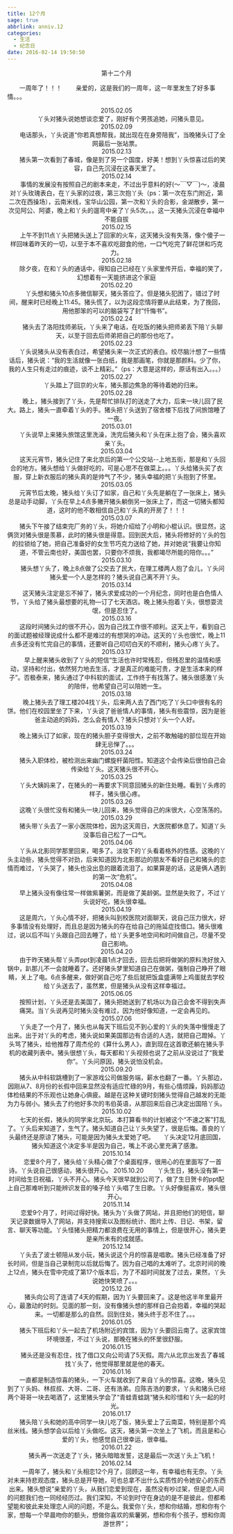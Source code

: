 ```yaml
---
title: 12个月
sage: true
abbrlink: anniv.12
categories:
  - 生活
  - 纪念日
date: 2016-02-14 19:50:50
---
```


<center>第十二个月</center>

　　一周年了！！！
　　亲爱的，这是我们的一周年，这一年里发生了好多事情。。。

<center>2015.02.05<center></center>
　　丫头对猪头说她想谈恋爱了，刚好有个男孩追她，问猪头意见。
<center>2015.02.09</center>
　　电话那头，丫头说道“你若真想帮我，就出现在在身旁陪我”，当晚猪头订了全网最后一张站票。
<center>2015.02.13</center>
　　猪头第一次看到了春城，像是到了另一个国度，好美！想到丫头惊喜过后的笑容，自己先沉浸在这春天里了。
<center>2015.02.14</center>
　　事情的发展没有按照自己的剧本来走，不过出乎意料的好(～￣▽￣)～，凌晨对丫头玫瑰表白，在丫头家的过夜，第三次抱丫头（ps：第一次在东门附近，第二次在西操场），云南米线，宝华山公园，第一次和丫头的合影，金湖散步，第一次见阿公、阿婆，晚上和丫头的遛弯中亲了丫头5次。。。这一天猪头沉浸在幸福中不能自拔
<center>2015.02.15</center>
　　上午不到11点丫头把猪头送上了回家的火车，这天猪头没有失落，像个傻子一样回味着昨天的一切，以至于本不喜欢吃甜食的他，一口气吃完了鲜花饼和巧克力。
<center>2015.02.18</center>
　　除夕夜，在和丫头的通话中，得知自己已经在丫头家里传开后，幸福的笑了，幻想着有一天能挤进这个家庭
<center>2015.02.20</center>
　　丫头想和猪头10点多微信聊天，猪头答应了。但是猪头犯困了，错过了时间，醒来时已经晚上11:45。猪头慌了，以为这段恋情将要从此结束，为了挽回，用他那笨的可以的脑袋写了封“忏悔书”。
<center>2015.02.24</center>
　　猪头去了洛阳找师弟玩，丫头来了电话，在吃饭的猪头把师弟丢下陪丫头聊天，以至于回去后师弟把自己的那份也吃了。
<center>2015.02.23</center>
　　丫头说猪头从没有表白过，希望猪头来一次正式的表白。绞尽脑汁想了一些情话后，猪头说：“我的生活就像一张白纸，我是那画笔，你就是那颜料。少了你，我的人生只有走过的痕迹，谈不上精彩。”（ps：大意是这样的，原话有出入。。。）
<center>2015.02.27</center>
　　丫头踏上了回京的火车，猪头那边焦急的等待着她的归来。
<center>2015.02.28</center>
　　晚上，猪头接到了丫头，先是帮忙排队打的送走了大力，后来一块儿回了民大。路上，猪头一直牵着丫头的手。猪头把丫头送到了宿舍楼下后找了间旅馆睡了一夜。
<center>2015.03.01</center>
　　丫头说早上来猪头旅馆这里洗澡，洗完后猪头和丫头在床上抱了会，猪头喜欢亲丫头。
<center>2015.03.04</center>
	　　这天元宵节，猪头记住了来北京后的第一个公交站--上地五街，那是和丫头回合的地方。猪头想给丫头做好吃的，可是心思不在做菜上。。。丫头给猪头买了衣服，穿上新衣服后的猪头真的是帅气了不少，猪头幸福的把丫头抱到了怀里。
<center>2015.03.05</center>
	　　元宵节后太晚，猪头给丫头订了如家，自己和丫头先是躺在了一张床上，猪头总是动手动脚，丫头在早上4点多撇开猪头躺倒另一张床上了，而这一切猪头都知道，这时的他不敢相信自己和丫头真的开房了！！！
<center>2015.03.07</center>
	　　猪头下午接了结束完厂务的丫头，将她介绍给了小明和小棍认识。很显然，这俩货对猪头很是羡慕，此时的猪头很是得意。回到民大后，猪头将修好的丫头的包的拉锁给了她，把自己准备好的女生节巧克力送给了她，并对她说“我要让你知道，不管云南也好，美国也罢，只要你不烦我，我都竭尽所能的陪你。。。”
<center>2015.03.10</center>
	　　猪头想丫头了，晚上8点做了公交去了民大，在理工楼两人抱了会儿，丫头问猪头爱一个人是怎样的？猪头说自己离不开丫头。
<center>2015.03.14</center>
	　　这天猪头注定是忘不掉了，猪头求爱成功的一个月纪念，同时也是白色情人节，丫头给了猪头最想要的礼物—订了七天酒店。晚上猪头抱着丫头，很想耍流氓，但是忍住了。
<center>2015.03.16</center>
	　　这段时间猪头过的很不开心，因为自己找工作很不顺利。这天上午，看到自己的面试题被经理说成什么都不是难过的有想哭的冲动。这天的丫头也很忙，晚上11点多还没有忙完自己的事情，还要听自己叨叨白天的不顺利，猪头心疼丫头了。
<center>2015.03.17</center>
	　　早上醒来猪头收到了丫头的短信“生活也许时常残忍，但残忍里的温情和感动，坚持和付出，依然努力地去生活，才是真正的难能可贵，才是生活本来的样子”。否极泰来，猪头通过了中科软的面试，工作终于有找落了。猪头很感激丫头的陪伴，他希望自己可以陪她一生。
<center>2015.03.18</center>
	　　晚上猪头去了理工楼204找丫头，后来两人去了西门吃了丫头口中很有名的饼。他们在校园里坐了下来，丫头说了爸爸情人的事情，猪头有些震惊，因为是爸爸主动追的妈妈，怎么会有情人？猪头只想对丫头一个人好。
<center>2015.03.19</center>
	　　晚上猪头订了如家，现在的猪头胆子变得很大，之前不敢触碰的部位现在开始肆无忌惮了。。。
<center>2015.03.24</center>
	　　猪头入职体检，被检测出来幽门螺旋杆菌阳性。知道这个会传染后很怕自己会传染给丫头。这天猪头很不开心。
<center>2015.03.25</center>
	　　丫头大姨妈来了，在猪头的一再要求下同意回猪头的新住处睡。看到丫头疼的样子，猪头很心疼。
<center>2015.03.26</center>
	　　这晚丫头很忙没有和猪头一块儿回来，猪头觉得自己的床很大，心空荡荡的。
<center>2015.03.29</center>
	　　猪头带丫头去了一家小医院体检，因为这天周日，大医院都休息了。知道丫头没事后自己松了一口气。
<center>2015.04.06</center>
	　　丫头从北影同学那里回来，喝多了。淡妆下的丫头看着格外的性感。这晚的丫头主动些，猪头觉得不对劲，后来知道因为北影那边的朋友不看好自己和猪头的恋情而难过，丫头哭了，猪头也没出息的跟着流泪了。如果算是的话，这是俩人遇到的第一次“危机”。
<center>2015.04.08</center>
	　　早上猪头没有像往常一样做紫薯粥，而是做了美龄粥。显然是失败了，不过丫头说好吃，猪头很幸福。
<center>2015.04.19</center>
	　　这是周六，丫头心情不好，把猪头叫到校医院对面聊天，说自己压力很大，好多事情没有处理好，而且总是因为猪头的存在给自己的拖延症找借口。猪头很难过，说以后不叫丫头跟自己回去睡了，给丫头更多地空间和时间做自己，尽量不受自己影响。
<center>2015.04.20</center>
	　　由于昨天猪头帮丫头弄ppt到凌晨1点才回去，回去后把将做粥的原料洗好放入锅中，趴那儿不一会就睡着了。还好猪头梦里知道自己在做粥，强制自己睁开了眼睛，关上了电。6点多醒来，做好粥自己吃了些后就把饭盒盛满带上鸡蛋就去学校给丫头送去了，虽然累，但是猪头从没有这样幸福过。
<center>2015.06.05</center>
	　　按照计划，丫头还是去美国了，猪头把她送到了机场以为自己会舍不得到失声痛哭。当丫头说再见时猪头没有难过，因为他好像知道，一定会再见的。
<center>2015.07.06</center>
	　　丫头走了一个月了，猪头也从每天下班后见不到心爱的丫头的失落中慢慢走了出来。出于对丫头的考虑，猪头说如果美国那边有合适的人选，就把自己蹬掉。丫头骂了猪头，给他推荐了周杰伦的《算什么男人》，直到现在这首歌还躺在猪头手机的收藏列表中。猪头很想丫头，每天都和丫头视频也说了之前从没说过了“我爱你”。丫头问原因，猪头说怕没机会。
<center>2015.09.20</center>
	　　猪头从中科软跳槽到了一家游戏公司做服务端，薪水也翻了一番。丫头那边，因刚从7、8月份的长假中回来显然没有适应忙碌的9月，有些心情烦躁，妈妈那边体检结果的不乐观也让她身心俱疲。越是在这种关键时刻猪头觉得自己越发的无能为力与弱小。猪头去了约他好多次的韦伯英语，从那回来后自己决定出国陪丫头。
<center>2015.10.02</center>
	　　七天的长假，猪头的同学来北京玩。本打算看书的计划被这个“不速之客”打乱了。丫头后来知道了，生气了。猪头知道自己让丫头失望了，很是后悔。善良的丫头最终还是原谅了猪头，可能是因为猪头太爱她了吧。　　丫头决定12月底回国，猪头知道这个决定多半是因为自己，嘴上不说心里充满了感激。
<center>2015.10.14</center>
	　　恋爱8个月了，猪头给丫头精心做了个桌面程序，很用心的在里面写了一首诗。丫头说自己很感动，猪头很开心。
2015.10.20
	　　丫头生日，猪头没有第一时间给生日祝福，丫头不开心。猪头今天很早就到公司了，做了生日贺卡的ppt配上自己那难听到只能辨识发音的嗓子给丫头唱了生日歌。丫头好像挺喜欢，猪头很开心。
<center>2015.11.14</center>
	　　恋爱9个月了，时间过得好快。猪头为丫头做了网站，并且把他们的短信，聊天记录数据导入了网站，并支持搜索以及图标统计、图片上传、日记、书架，留言、聊天等功能。丫头怪猪头把精力都浪费在无用的事情上，但是很开心，猪头更是亲所未有的成就感。
<center>2015.12.14</center>
	　　丫头去了波士顿陪从发小玩，猪头说这个月的惊喜是唱歌。猪头已经准备了好长时间，但是当自己录制完以后就后悔了。因为自己唱的太难听了。北京时间的晚上12点，猪头在雪中完成了第17个版本后，为了不超时间就发了过去，果然，丫头说她快笑喷了。。。
<center>2015.12.26</center>
　　	猪头向公司了连请了4天的假期，因为丫头要回来了。这是他这半年里最开心，最激动的时刻。见面的那一刻，没有像猪头想的那样自己会抱着，幸福的哭起来。一切都是那么的自然。回到住处，猪头终于忍不住了。。。
<center>2016.01.05</center>
	　　猪头下班后和丫头一起去了机场附近的宾馆，因为丫头要回云南了。这家宾馆环境很差，不过丫头说，那晚在猪头的怀里很舒服。
<center>2016.01.15</center>
	　　猪头还是没有忍住，找了借口又向公司请了5天假。周六从北京出发去了春城找丫头了，他觉得那里就是他的春天。
<center>2016.01.16</center>
	　　一直都是制造惊喜的猪头，一下火车就收到了来自丫头的惊喜。这晚，猪头见到了丫头妈、林叔叔、大哥、二哥、还有浩弟。应陈吉浩的要求，丫头和猪头已经两个哥哥一块去喝酒了，这里猪头学会了“青蛙青蛙跳“猪头和珍惜和丫头一起的时光。
<center>2016.01.17</center>
	　　猪头陪丫头和她的高中同学一块儿吃了饭，猪头爱上了云南菜，特别是那个鸡丝米线。猪头想学会以后给丫头做吃。这天，猪头第一次坐上了飞机，而且是和心爱的丫头，他感觉自己很幸运，很幸福。
<center>2016.01.22</center>
	　　猪头再一次送走了丫头，猪头暗暗发誓，这是最后一次送丫头上飞机！
<center>2016.02.14</center>
	　　一周年了，猪头和丫头相恋12个月了，回顾这一年，有幸福也有无奈。丫头对未来持悲观态度，猪头总是开导她，可也总拿不出什么实质性的令她安心的东西出来。猪头想说“亲爱的丫头，从我们恋爱到现在，虽然没有吵过架，但是恋人间的问题我们也一同经经历过。我们深知，不论到时守在身边的是不是彼此，但都希望能和彼此来处理恋人间的问题，不是么。我爱你丫头，想和你结婚，想和你有个家，想每一个早晨吻你的额头，想做你喜欢的紫薯粥，想和你有个孩子，想和你周游世界”；